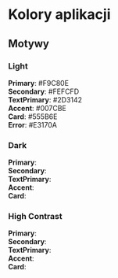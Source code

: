 # Kolory aplikacji

## Motywy
### Light
**Primary**: #F9C80E\
**Secondary**: #FEFCFD\
**TextPrimary**: #2D3142\
**Accent**: #007CBE\
**Card**: #555B6E\
**Error**: #E3170A

### Dark
**Primary**:\
**Secondary**:\
**TextPrimary**:\
**Accent**:\
**Card**:

### High Contrast
**Primary**:\
**Secondary**:\
**TextPrimary**:\
**Accent**:\
**Card**: